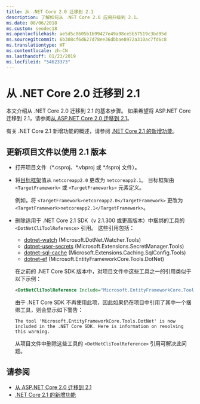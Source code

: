 ```yaml
---
title: 从 .NET Core 2.0 迁移到 2.1
description: 了解如何从 .NET Core 2.0 应用升级到 2.1。
ms.date: 08/06/2018
ms.custom: seodec18
ms.openlocfilehash: ae5d5c8605b1b99427e49a98ce5b57519c3bd95d
ms.sourcegitcommit: 6b308cf6d627d78ee36dbbae8972a310ac7fd6c8
ms.translationtype: HT
ms.contentlocale: zh-CN
ms.lasthandoff: 01/23/2019
ms.locfileid: "54623373"
---
```

# <a name="migrate-from-net-core-20-to-21"></a>从 .NET Core 2.0 迁移到 2.1

本文介绍从 .NET Core 2.0 迁移到 2.1 的基本步骤。 如果希望将 ASP.NET Core 迁移到 2.1，请参阅[从 ASP.NET Core 2.0 迁移到 2.1](/aspnet/core/migration/20_21)。

有关 .NET Core 2.1 新增功能的概述，请参阅 [.NET Core 2.1 的新增功能](../whats-new/dotnet-core-2-1.md)。

## <a name="update-the-project-file-to-use-21-versions"></a>更新项目文件以使用 2.1 版本

* 打开项目文件（\*.csproj、\*.vbproj 或 \*.fsproj 文件）。

* 将[目标框架](../../standard/frameworks.md)值从 `netcoreapp2.0` 更改为 `netcoreapp2.1`。 目标框架由 `<TargetFramework>` 或 `<TargetFrameworks>` 元素定义。

  例如，将 `<TargetFramework>netcoreapp2.0</TargetFramework>` 更改为 `<TargetFramework>netcoreapp2.1</TargetFramework>`。

* 删除适用于 .NET Core 2.1 SDK（v 2.1.300 或更高版本）中捆绑的工具的 `<DotNetCliToolReference>` 引用。 这些引用包括：

  * [dotnet-watch](https://github.com/aspnet/DotNetTools/blob/master/src/dotnet-watch/README.md) (Microsoft.DotNet.Watcher.Tools)
  * [dotnet-user-secrets](https://github.com/aspnet/DotNetTools/blob/master/src/dotnet-user-secrets/README.md) (Microsoft.Extensions.SecretManager.Tools)
  * [dotnet-sql-cache](https://github.com/aspnet/DotNetTools/blob/master/src/dotnet-sql-cache/README.md) (Microsoft.Extensions.Caching.SqlConfig.Tools)
  * [dotnet-ef](/ef/core/miscellaneous/cli/dotnet) (Microsoft.EntityFrameworkCore.Tools.DotNet)
  
  在之前的 .NET Core SDK 版本中，对项目文件中这些工具之一的引用类似于以下示例：

  ```xml
  <DotNetCliToolReference Include="Microsoft.EntityFrameworkCore.Tools.DotNet" Version="2.0.0" />
  ```

  由于 .NET Core SDK 不再使用此项，因此如果仍在项目中引用了其中一个捆绑工具，则会显示如下警告：
  
  `The tool 'Microsoft.EntityFrameworkCore.Tools.DotNet' is now included in the .NET Core SDK. Here is information on resolving this warning.`
  
  从项目文件中删除这些工具的 `<DotNetCliToolReference>` 引用可解决此问题。

## <a name="see-also"></a>请参阅

- [从 ASP.NET Core 2.0 迁移到 2.1](/aspnet/core/migration/20_21)
- [.NET Core 2.1 的新增功能](../whats-new/dotnet-core-2-1.md)
